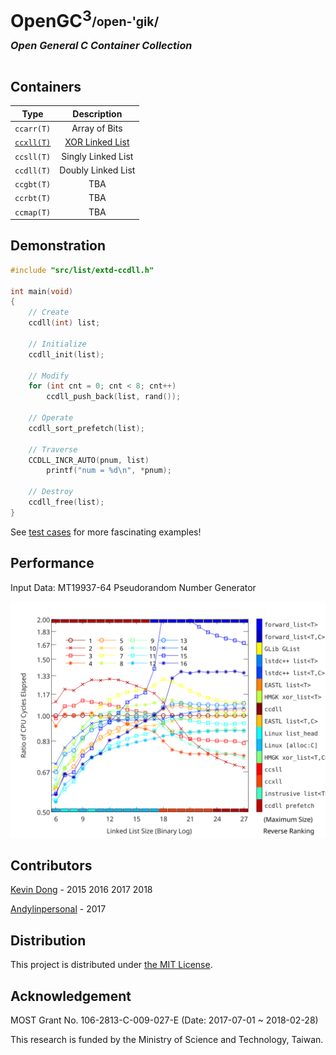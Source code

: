 # OpenGC<sup>3</sup><sub><sup>/open-'gik/</sup></sub></br><i><sup><sub><sup>Open General C Container Collection</sup></sub></sup></i>

## Containers

|  Type                            |  Description                          |
|----------------------------------|:-------------------------------------:|
|  `ccarr(T)`                      |  Array of Bits                        |
| [`ccxll(T)`](doc/ccxll-call.pdf) | [XOR Linked List](doc/ccxll-list.pdf) |
|  `ccsll(T)`                      |  Singly Linked List                   |
|  `ccdll(T)`                      |  Doubly Linked List                   |
|  `ccgbt(T)`                      |  TBA                                  |
|  `ccrbt(T)`                      |  TBA                                  |
|  `ccmap(T)`                      |  TBA                                  |

## Demonstration

```c
#include "src/list/extd-ccdll.h"

int main(void)
{
    // Create
    ccdll(int) list;

    // Initialize
    ccdll_init(list);

    // Modify
    for (int cnt = 0; cnt < 8; cnt++)
        ccdll_push_back(list, rand());

    // Operate
    ccdll_sort_prefetch(list);

    // Traverse
    CCDLL_INCR_AUTO(pnum, list)
        printf("num = %d\n", *pnum);

    // Destroy
    ccdll_free(list);
}
```

See [test cases](test) for more fascinating examples!

## Performance

Input Data: MT19937-64 Pseudorandom Number Generator

![testbench](img/cpu-cycles-elapsed.svg)

## Contributors

[Kevin Dong](mailto:kevin.dong.nai.jia@gmail.com) - 2015 2016 2017 2018

[Andylinpersonal](mailto:andylinpersonal@gmail.com) - 2017

## Distribution

This project is distributed under [the MIT License](LICENSE).

## Acknowledgement

MOST Grant No. 106-2813-C-009-027-E (Date: 2017-07-01 ~ 2018-02-28)

This research is funded by the Ministry of Science and Technology, Taiwan.

